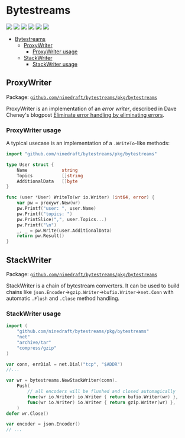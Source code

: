 # Bytestreams

[![](https://godoc.org/github.com/ninedraft/bytestreams/pkg/bytestreams?status.svg)](https://godoc.org/github.com/ninedraft/bytestreams/pkg/bytestreams) [![](https://goreportcard.com/badge/github.com/ninedraft/bytestreams)](https://goreportcard.com/report/github.com/ninedraft/bytestreams) ![](https://img.shields.io/badge/license-Apache-blue) ![](https://img.shields.io/github/go-mod/go-version/ninedraft/bytestreams) [![](https://img.shields.io/gitter/room/ninedraft/bytestreams)](https://gitter.im/go-bytestreams/community) [![](https://img.shields.io/badge/golangci--lint-report-blueviolet)](https://golangci.com/r/github.com/ninedraft/bytestreams)

- [Bytestreams](#bytestreams)
  - [ProxyWriter](#proxywriter)
    - [ProxyWriter usage](#proxywriter-usage)
  - [StackWriter](#stackwriter)
    - [StackWriter usage](#stackwriter-usage)

## ProxyWriter

Package: [`github.com/ninedraft/bytestreams/pkg/bytestreams`](/pkg/bytestreams)

ProxyWriter is an implementation of an *error writer*, described in Dave Cheney's blogpost [Eliminate error handling by eliminating errors](https://dave.cheney.net/2019/01/27/eliminate-error-handling-by-eliminating-errors).

### ProxyWriter usage

A typical usecase is an implementation of a `.WriteTo`-like methods:

```go
import "github.com/ninedraft/bytestreams/pkg/bytestreams"

type User struct {
    Name             string
    Topics           []string
    AdditionalData   []byte
}

func (user *User) WriteTo(wr io.Writer) (int64, error) {
    var pw = proxywr.New(wr)
    pw.Printf("user: ", user.Name)
    pw.Printf("topics: ")
    pw.PrintSlice(",", user.Topics...)
    pw.Printf("\n")
    _, _ = pw.Write(user.AdditionalData)
    return pw.Result()
}
```

## StackWriter

Package: [`github.com/ninedraft/bytestreams/pkg/bytestreams`](/pkg/bytestreams)

StackWriter is a chain of bytestream converters. It can be used to build chains like `json.Encoder`->`gzip.Writer`->`bufio.Writer`->`net.Conn` with automatic `.Flush` and `.Close` method handling.

### StackWriter usage

```go
import (
    "github.com/ninedraft/bytestreams/pkg/bytestreams"
    "net"
    "archive/tar"
    "compress/gzip"
)

var conn, errDial = net.Dial("tcp", "$ADDR")
//...

var wr = bytestreams.NewStackWriter(conn).
    Push(
        // all encoders will be flushed and closed automagically
        func(wr io.Writer) io.Writer { return bufio.Writer(wr) },
        func(wr io.Writer) io.Writer { return gzip.Writer(wr) },
    )
defer wr.Close()

var encoder = json.Encoder()
// ...

```
